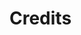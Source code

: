 
# Credits

<div class="scrolling-text">
  <span>Nachtigall.Gwen Parry.Merunisha Moonilal.Guillem Camprodon-Pujol.Federica Ciccone.Petra Garajova.Anastasia 
Pistofidou.Marion Real.David García Uslé.Lidia Morcillo.Clara N Solé.Ellen Albers.Helen Milne.Anouk Van der El.Giulia 
Francioni.Alberto Giachetti.Enrico Venturini Degli Esposti Ingrid Grankvist.Henrik Grönberg.Margareta 
Jonsö.Christian Lundell.Kerstin Syrén.Alice Grahn.Oscar Tomico Ineke Siersema.Bambo Adebiyi.Subhashree 
Choudhury.Natsuki Hibi.Dilara Tuzcuoğlu.Gaspard Bos Arianna Calcaterra Alphonce Auren.Ayodeji Osoba.Vedaste 
Niyonsaba.Pegah Eslamieh.Sahar Shirazi.Bruna Goveia da Rocha Tejaswini Nagesh.Afsaneh Alamdar.Abdul Mubarik 
Sumani.Patience Musemakweri.Francesco Sollitto Ellis Droog Caroline Carlsson Nelly Hayek.Alessandro 
Pierattini.Paola Fontana.Serena Meneghello.Paola Negro Laura Rognone Marina Castan.Laura Cleries.Cristina 
Gonzalez.Daniela Betancourth.Bruna Goveia Marco Mossinkoff Troy Nachtigall Gwen Parry.Merunisha 
Moonilal.Guillem Camprodon-Pujol.Federica Ciccone Petra Garajova Anastasia Pistofidou.Marion Real.David García 
Uslé.Lidia Morcillo.Clara N Solé.Ellen Albers Helen Milne Anouk van der El Giulia Francioni.Alberto Giachetti.Enrico 
Venturini Degli Esposti.Ingrid Grankvist Henrik Grönberg Margareta Jonsö Christian Lundell Kerstin Syrén.Alice 
Grahn.Oscar Tomico.Ineke Siersema Bambo Adebiyi Subhashree Choudhury Natsuki Hibi Dilara Tuzcuoğlu.Gaspard 
Bos.Arianna Calcaterra.Alphonce Auren Ayodeji Osoba Vedaste Niyonsaba Pegah Eslamieh Sahar Shirazi.Bruna 
Goveia da Rocha.Tejaswini Nagesh Afsaneh Alamdar Abdul Mubarik Sumani Marina Toeters Francesco 
Sollitto.Ellis Droog.Caroline Carlsson Nelly Hayek Alessandro Pierattini Paola Fontana Serena Meneghello.Paola 
Negro.Laura Rognone Marina Castan Laura Cleries Cristina Gonzalez Daniela Betancourth Bruna Goveia.Marco 
Mossinkoff.Troy Nachtigall Gwen Parry Merunisha Moonilal Guillem Camprodon-Pujol Federica Ciccone Petra 
Garajova.Anastasia Pistofidou Marion Real David García Uslé Lidia Morcillo Clara N Solé Ellen Albers Helen 
Milne.Anouk van der El Giulia Francioni Alberto Giachetti Enrico Venturini Degli Esposti Ingrid Grankvist Henrik 
Grönberg Margareta Jonsö Christian Lundell Kerstin Syrén Alice Grahn Oscar Tomico Ineke Siersema Bambo 
Adebiyi Subhashree Choudhury Natsuki Hibi Dilara Tuzcuoğlu Gaspard Bos Arianna Calcaterra Alphonce 
Auren Ayodeji Osoba Vedaste Niyonsaba Pegah Eslamieh Sahar Shirazi Bruna Goveia da Rocha Tejaswini 
Nagesh Afsaneh Alamdar Abdul Mubarik Sumani Patience Musemakweri Francesco Sollitto Ellis Droog.Caroline 
Carlsson Nelly Hayek Alessandro Pierattini Paola Fontana Serena Meneghello Paola Negro Laura Rognone.Marina 
Castan Laura Cleries Cristina Gonzalez Daniela Betancourth Bruna Goveia Marco Mossinkoff.Troy Nachtigall.Gwen 
Parry Merunisha Moonilal Guillem Camprodon-Pujol Federica Ciccone Petra Garajova Anastasia Pistofidou.Marion 
Real.David García Uslé Lidia Morcillo Clara N Solé Ellen Albers Helen Milne Anouk van der El.Giulia Francioni.Alberto 
Giachetti Enrico Venturini Degli Esposti Ingrid Grankvist Henrik Grönberg Margareta Jonsö.Christian Lundell.Kerstin 
Syrén.Alice Grahn Oscar Tomico Ineke Siersema Bambo Adebiyi Subhashree Choudhury.Natsuki Hibi.Dilara 
Tuzcuoğlu.Gaspard Bos Arianna Calcaterra Alphonce Auren Ayodeji Osoba Vedaste Niyonsaba.Pegah Eslamieh.Sahar 
Shirazi.Bruna Goveia da Rocha Tejaswini Nagesh Afsaneh Alamdar Abdul Mubarik Sumani.Patience 
Musemakweri.Francesco Sollitto Ellis Droog Caroline Carlsson Nelly Hayek.Alessandro Pierattini.Paola 
Fontana.Serena Meneghello Paola Negro Laura Rognone Marina Castan.Laura Cleries.Cristina Gonzalez.Daniela 
Betancourth.Bruna Goveia Marco Mossinkoff Troy Nachtigall Gwen Parry.Merunisha Moonilal.Guillem 
Camprodon-Pujol.Federica Ciccone Petra Garajova Anastasia Pistofidou.Marion Real.David García Uslé.Lidia 
Morcillo.Clara N Solé.Ellen Albers Helen Milne Marina ToetersGiulia Francioni.Alberto Giachetti.Enrico Venturini 
Degli Esposti.Ingrid Grankvist.Henrik Grönberg Margareta Jonsö.Christian Lundell.Kerstin Syrén.Alice Grahn.Oscar 
Tomico.Ineke Siersema.Bambo Adebiyi Subhashree Choudhury.Natsuki Hibi.Dilara Tuzcuoğlu.Gaspard Bos.Arianna 
Calcaterra.Alphonce Auren.Ayodeji Osoba Vedaste Niyonsaba.Pegah Eslamieh.Sahar Shirazi.Bruna Goveia da 
Rocha.Tejaswini Nagesh.Afsaneh Alamdar Abdul Mubarik Sumani.Patience Musemakweri.Francesco Sollitto.Ellis 
Droog.Caroline Carlsson.Nelly Hayek.Alessandro Pierattini!</span>
</div>

<style>
.scrolling-text {
    white-space: nowrap;
    overflow: hidden;
    display: block;
    width: 100%;
}

.scrolling-text span {
    display: inline-block;
    padding-left: 100%;
    animation: scroll-left 50s linear infinite;
}

@keyframes scroll-left {
    from { transform: translateX(100%); }
    to { transform: translateX(-100%); }
}
</style>

